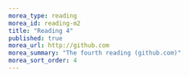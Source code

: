 ```yaml
---
morea_type: reading
morea_id: reading-m2
title: "Reading 4"
published: true
morea_url: http://github.com
morea_summary: "The fourth reading (github.com)"
morea_sort_order: 4
---
```


